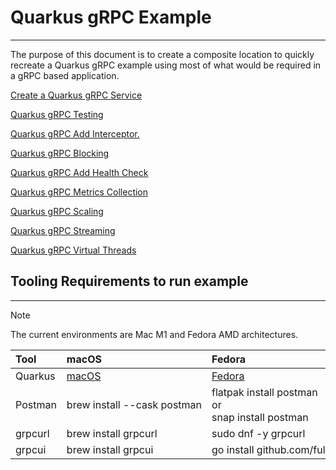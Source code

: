 # Quarkus gRPC Example

---

The purpose of this document is to create a composite location to quickly recreate
a Quarkus gRPC example using most of what would be required in a gRPC based application.

[Create a Quarkus gRPC Service](./doc/quarkus-grpc-service.md)

[Quarkus gRPC Testing](./doc/quarkus-grpc-testing.md)

[Quarkus gRPC Add Interceptor. ](./doc/quarkus-grpc-interceptor.md)

[Quarkus gRPC Blocking](./doc/quarkus-grpc-blocking.md)

[Quarkus gRPC Add Health Check](./doc/quarkus-grpc-health-check.md)

[Quarkus gRPC Metrics Collection](./doc/quarkus-grpc-metrics-collection.md)

[Quarkus gRPC Scaling](./doc/quarkus-grpc-scaling.md)

[Quarkus gRPC Streaming](./doc/quarkus-grpc-streaming.md)

[Quarkus gRPC Virtual Threads](./doc/quarkus-grpc-virtual-threads.md)

## Tooling Requirements to run example

---

> [!NOTE]
> The current environments are Mac M1 and Fedora AMD architectures.

| Tool    | macOS                                    | Fedora                                                                   | Notes                                                                                                                                                                                                                                                                                                                 |
|:--------|:-----------------------------------------|:-------------------------------------------------------------------------|:----------------------------------------------------------------------------------------------------------------------------------------------------------------------------------------------------------------------------------------------------------------------------------------------------------------------|
| Quarkus | [macOS](https://quarkus.io/get-started/) | [Fedora](https://quarkus.io/get-started/)                                |                                                                                                                                                                                                                                                                                                                       |
| Postman | <nobr>brew install --cask postman</nobr> | flatpak install postman <br> or <br> snap install postman                | Make sure to have openssl installed if using Fedora 39+: <br> <nobr> $ cd ~/.var/app/com.getpostman.Postman/config/Postman/proxy/ </nobr> <br><nobr> $ openssl req -subj '/C=US/CN=Postman Proxy' -new -newkey rsa:2048 -sha256 -days 365 -nodes -x509 -keyout postman-proxy-ca.key -out postman-proxy-ca.crt </nobr> |
| grpcurl | brew install grpcurl                     | sudo dnf -y grpcurl                                                      |
| grpcui  | brew install grpcui                      | <nobr>go install github.com/fullstorydev/grpcui/cmd/grpcui@latest</nobr> |                                                                                                                                                                                                                                                                                                                       |


